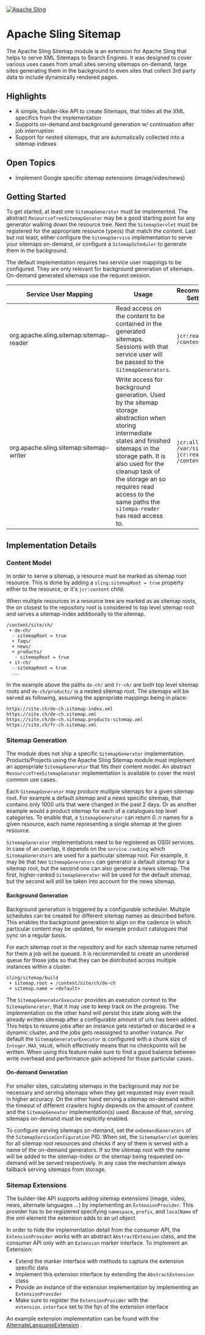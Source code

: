 [![Apache Sling](https://sling.apache.org/res/logos/sling.png)](https://sling.apache.org)

# Apache Sling Sitemap

The Apache Sling Sitemap module is an extension for Apache Sling that helps to serve XML Sitemaps to Search Engines. It
was designed to cover various uses cases from small sites serving sitemaps on-demand, large sites generating them in the
background to even sites that collect 3rd party data to include dynamically rendered pages.

## Highlights

* A simple, builder-like API to create Sitemaps, that hides all the XML specifics from the implementation
* Supports on-demand and background generation w/ continuation after job interruption
* Support for nested sitemaps, that are automatically collected into a sitemap indexes

## Open Topics

* Implement Google specific sitemap extensions (image/video/news)

## Getting Started

To get started, at least one `SitemapGenerator` must be implemented. The abstract `ResourcceTreeSitemapGenator` may be a
good starting point for any generator walking down the resource tree. Next the `SitemapServlet` must be registered for
the appropriate resource type(s) that match the content. Last but not least, either configure the `SitemapService`
implementation to serve your sitemaps on-demand, or configure a `SitemapScheduler` to generate them in the background.

The default implementation requires two service user mappings to be configured. They are only relevant for background
generation of sitemaps. On-demand generated sitemaps use the request session.

| Service User Mapping | Usage | Recommended Settings |
| ------------ | ----- | -------------------- | 
| org.apache.sling.sitemap:sitemap-reader | Read access on the content to be contained in the generated sitemaps. Sessions with that service user will be passed to the `SitemapGenerators`.  | `jcr:read on /content` |
| org.apache.sling.sitemap:sitemap-writer | Write access for background generation. Used by the sitemap storage abstraction when storing intermediate states and finished sitemaps in the storage path. It is also used for the cleanup task of the storage an so requires read access to the same paths the `sitempa-reader` has read access to. | `jcr:all on /var/sitemaps`<br/>`jcr:read on /content`|

## Implementation Details

### Content Model

In order to serve a sitemap, a resource must be marked as sitemap root resource. This is done by adding
a `sling:sitemapRoot = true` property either to the resource, or it's `jcr:content` child.

When multiple resources in a resource tree are marked as as sitemap roots, the on closest to the repository root is
considered to top level sitemap root and serves a sitemap-index additionally to the sitemap.

```
/content/site/ch/
 + de-ch/
  - sitemapRoot = true
  + faqs/
  + news/
  + products/
   - sitemapRoot = true
 + it-ch/
  - sitemapRoot = true 
  ...
```

In the example above the paths `de-ch/` and `fr-ch/` are both top level sitemap roots and `de-ch/products/` is a nested
sitemap root. The sitemaps will be served as following, assuming the appropriate mappings being in place:

```
https://site.ch/de-ch.sitemap-index.xml
https://site.ch/de-ch.sitemap.xml
https://site.ch/de-ch.sitemap.products-sitemap.xml
https://site.ch/fr-ch.sitemap.xml
```

### Sitemap Generation

The module does not ship a specific `SitemapGenerator` implementation. Products/Projects using the Apache Sling Sitemap
module must implement an appropriate `SitemapGenerator` that fits their content model. An abstract
`ResourcceTreeSitemapGenator` implementation is available to cover the most common use cases.

Each `SitemapGenerator` may produce multiple sitemaps for a given sitemap root. For example a default sitemap and a news
specific sitemap, that contains only 1000 urls that were changed in the past 2 days. Or as another example would a
product sitemap for each of a catalogues top level categories. To enable that, a `SitemapGenerator` can return _0..n_
names for a given resource, each name representing a single sitemap at the given resource.

`SitemapGenerator` implementations need to be registered as OSGI services. In case of an overlap, it depends on
the `service.ranking` which `SitemapGenerators` are used for a particular sitemap root. For example, it may be that two
`SitemapGenerators` can generator a default sitemap for a sitemap root, but the second one can also generate a news
sitemap. The first, higher-ranked `SitemapGenerator` will be used for the default sitemap, but the second will still be
taken into account for the news sitemap.

#### Background Generation

Background generation is triggered by a configurable scheduler. Multiple schedules can be created for different sitemap
names as described before. This enables the background generation to align on the cadence in which particular content
may be updated, for example product catalogues that sync on a regular basis.

For each sitemap root in the repository and for each sitemap name returned for them a job will be queued. It is
recommended to create an unordered queue for those jobs so that they can be distributed across multiple instances within
a cluster.

```
sling/sitemap/build
 + sitemap.root = /content/site/ch/de-ch
 + sitemap.name = <default>
```

The `SitemapGeneratorExecutor` provides an execution context to the `SitemapGenerator`, that it may use to keep track on
the progress. The implementation on the other hand will persist this state along with the already written sitemap after
a configurable amount of urls has been added. This helps to resume jobs after an instance gets restarted or discarded in
a dynamic cluster, and the jobs gets reassigned to another instance. Per default the `SitemapGeneratorExecutor` is
configured with a chunk size of `Integer.MAX_VALUE`, which effectively means that no checkpoints will be written. When
using this feature make sure to find a good balance between write overhead and performance gain achieved for those
particular cases.

#### On-demand Generation

For smaller sites, calculating sitemaps in the background may not be necessary and serving sitemaps when they get
requested may even result in higher accuracy. On the other hand serving a sitemap on-demand within the timeout of 
different crawlers highly depends on the amount of content and the `SitemapGeneator` implementation(s) used. Because of 
that, serving sitemaps on-demand must be explicitly enabled.

To configure serving sitemaps on-demand, set the `onDemandGenerators` of the `SitemapServiceConfiguration` PID. When 
set, the `SitemapServlet` queries for all sitemap root resources and checks if any of them is served with a name of the
on-demand generators. If so the sitemap root with the name will be added to the sitemap-index or the sitemap being 
requested on-demand will be served respectively. In any case the mechanism always fallback serving sitemaps from 
storage.   

### Sitemap Extensions

The builder-like API supports adding sitemap extensions (image, video, news, alternate languages ...) by implementing an
`ExtensionProvider`. This provider has to be registered specifying `namespace`, `prefix`, and `localName` of the xml
element the extension adds to an url object.

In order to hide the implementation detail from the consumer API, the `ExtensionProvider` works with an abstract
`AbstractExtension` class, and the consumer API only with an `Extension` marker interface. To implement an Extension:

* Extend the marker interface with methods to capture the extension specific data
* Implement this extension interface by extending the `AbstractExtension` class
* Provide an instance of the extension implementation by implementing an `ExtensionProvider`
* Make sure to register the `ExtensionProvider` with the `extension.interface` set to the fqn of the extension interface

An example extension implementation can be found with
the [AlternateLanguageExtension](src/main/java/org/apache/sling/sitemap/builder/extensions/AlternateLanguageExtension.java)
.